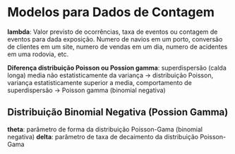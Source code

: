 # Modelos para Dados de Contagem

**lambda**: Valor previsto de ocorrências, taxa de eventos ou contagem de eventos para dada exposição. Numero de navios em um porto, conversão de clientes em um site, numero de vendas em um dia, numero de acidentes em uma rodovia, etc.


**Diferença distribuição Poisson ou Possion gamma**: superdispersão (calda longa) media não estatisticamente da variança -> distribuição Poisson, variança estatisticamente  superior a media, comportamento de superdispersão -> Poisson gamma (binomial negativa)

## Distribuição Binomial Negativa (Possion Gamma)

**theta**: parâmetro de forma da distribuição Poisson-Gama (binomial negativa)
**delta**: parâmetro de taxa de decaimento da distribuição Poisson-Gama
